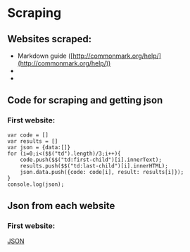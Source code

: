 # Scraping

## Websites scraped:
* Markdown guide ([http://commonmark.org/help/](http://commonmark.org/help/))
* 
* 

## Code for scraping and getting json

### First website:

    var code = []
    var results = []
    var json = {data:[]}
    for (i=0;i<($$("td").length)/3;i++){
    	code.push($$("td:first-child")[i].innerText);
    	results.push($$("td:last-child")[i].innerHTML);
    	json.data.push({code: code[i], result: results[i]});
    }
    console.log(json);

## Json from each website

### First website:

[JSON](https://github.com/JordanPag/Ruby-2017/blob/master/firstwebsite.json)